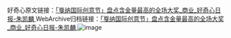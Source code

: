 好奇心原文链接：[「戛纳国际创意节」盘点含金量最高的全场大奖_商业_好奇心日报-朱凯麟 ](https://www.qdaily.com/articles/11238.html)
WebArchive归档链接：[「戛纳国际创意节」盘点含金量最高的全场大奖_商业_好奇心日报-朱凯麟 ](http://web.archive.org/web/20160502202048/http://www.qdaily.com/articles/11238.html)
![image](http://ww3.sinaimg.cn/large/007d5XDply1g3wddrp8maj30u0ak0npd)